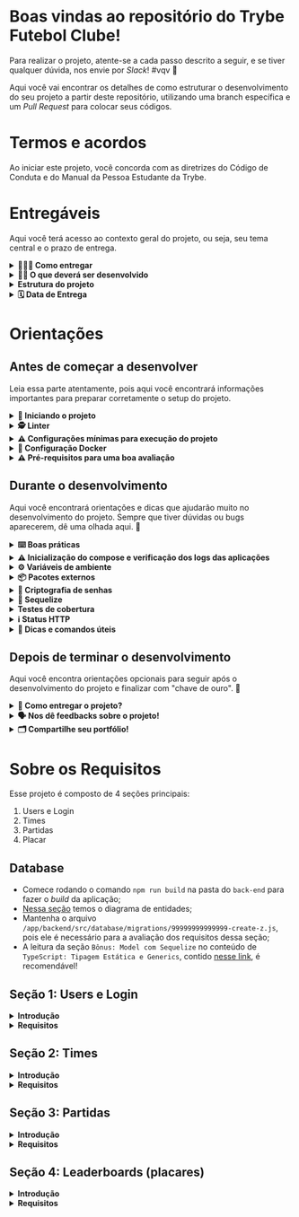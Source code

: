 # Boas vindas ao repositório do Trybe Futebol Clube!

Para realizar o projeto, atente-se a cada passo descrito a seguir, e se tiver qualquer dúvida, nos envie por _Slack_! #vqv 🚀

Aqui você vai encontrar os detalhes de como estruturar o desenvolvimento do seu projeto a partir deste repositório, utilizando uma branch específica e um _Pull Request_ para colocar seus códigos.

# Termos e acordos

Ao iniciar este projeto, você concorda com as diretrizes do Código de Conduta e do Manual da Pessoa Estudante da Trybe.

# Entregáveis

Aqui você terá acesso ao contexto geral do projeto, ou seja, seu tema central e o prazo de entrega.

<details>
  <summary><strong>🤷🏽‍♀️ Como entregar</strong></summary><br />

  Para entregar o seu projeto você deverá criar um *Pull Request* neste repositório.

  Lembre-se que você pode consultar nosso conteúdo sobre [Git & GitHub](https://app.betrybe.com/course/4d67f5b4-34a6-489f-a205-b6c7dc50fc16/) e nosso [Blog - Git & GitHub](https://blog.betrybe.com/tecnologia/git-e-github/) sempre que precisar!
</details>

<details>
<summary><strong>👨‍💻 O que deverá ser desenvolvido</strong></summary><br />

  ![Exemplo app front](assets/front-example.png)

  O `TFC` é um site informativo sobre partidas e classificações de futebol! ⚽️

  No time de desenvolvimento do `TFC`, seu *squad* ficou responsável por desenvolver uma API (utilizando o método `TDD`) e também integrar *- através do docker-compose -* as aplicações para que elas funcionem consumindo um banco de dados.

  Nesse projeto, você vai construir **um back-end dockerizado utilizando modelagem de dados através do Sequelize**. Seu desenvolvimento deve **respeitar regras de negócio** providas no projeto e **sua API deve ser capaz de ser consumida por um front-end já provido nesse projeto**.

  Para adicionar uma partida é necessário ter um _token_, portanto a pessoa deverá estar logada para fazer as alterações. Teremos um relacionamento entre as tabelas `teams` e `matches` para fazer as atualizações das partidas.

  O seu back-end deverá implementar regras de negócio para popular adequadamente a tabela disponível no front-end que será exibida para a pessoa usuária do sistema.

</details>

<details>
<summary><strong> Estrutura do projeto</strong></summary><br />

O projeto é composto de 4 entidades importantes para sua estrutura:

1️⃣ **Banco de dados:**
  - Será um container docker MySQL já configurado no docker-compose através de um serviço definido como `db`.
  - Tem o papel de fornecer dados para o serviço de _backend_.
  - Durante a execução dos testes sempre vai ser acessado pelo `sequelize` e via porta `3002` do `localhost`;
  - Você também pode conectar a um Cliente MySQL (Workbench, Beekeeper, DBeaver e etc), colocando as credenciais configuradas no docker-compose no serviço `db`.

2️⃣ **Back-end:**
 - Será o ambiente que você realizará a maior parte das implementações exigidas.
 - Deve rodar na porta `3001`, pois o front-end faz requisições para ele nessa porta por padrão;
 - Sua aplicação deve ser inicializada a partir do arquivo `app/backend/src/server.ts`;
 - Garanta que o `express` é executado e a aplicação ouve a porta que vem das variáveis de ambiente;
 - Todas as dependências extras (tal como `joi`, `boom`, `express-async-errors`...) devem ser listadas em `app/backend/packages.npm`.

3️⃣ **Front-end:**
  - O front já está concluído, não é necessário realizar modificações no mesmo. A única exceção será seu Dockerfile que precisará ser configurado.
  - Todos os testes a partir do requisito de login usam o `puppeteer` para simular uma pessoa acessando o site `http://localhost:3000/`;
  - O front se comunica com serviço de back-end pela url `http://localhost:3001` através dos endpoints que você deve construir nos requisitos.
  - Recomendamos que sempre que implementar um requisito no back-end acesse a página no front-end que consome a implementação para validar se está funcionando como esperado.

4️⃣ **Docker:**
  - O `docker-compose` tem a responsabilidade de unir todos os serviços conteinerizados (backend, frontend e db) e subir o projeto completo com o comando `npm run compose:up` ou `npm run compose:up:dev`;
  - Você **deve** configurar as `Dockerfiles` corretamente nas raízes do `front-end` e `back-end`, para conseguir inicializar a aplicação;

</details>

<details>
  <summary><strong> 🗓 Data de Entrega</strong></summary><br />

  * Projeto individual;
  * Serão `X` dias de projeto;
  * Data de entrega para avaliação final do projeto: `XX/XX/XXXX 14:00`.

</details>

# Orientações

## Antes de começar a desenvolver
Leia essa parte atentamente, pois aqui você encontrará informações importantes para preparar corretamente o setup do projeto.

<details>
<summary><strong> 🔰 Iniciando o projeto</strong></summary><br />

  1. Clone o repositório `Usar link SSH`

- Entre na pasta do repositório que você acabou de clonar:
	* `cd pasta-do-repositório`

  2. Instale as dependências [**Caso existam**]
	*`npm install`

  3. Crie uma branch a partir da branch `main`
 - Verifique se você está na branch `main`
	* Exemplo: `git branch`
- Se não estiver, mude para a branch `main`
	* Exemplo: `git checkout main`
- Agora crie uma branch à qual você vai submeter os `commits` do seu projeto

- Você deve criar uma branch no seguinte formato: `nome-de-usuario-nome-do-projeto`
	* Exemplo: `git checkout -b maria-sd-0x-trybe-futebol-clube`

  4. Adicione as mudanças ao _stage_ do Git e faça um `commit`
- Verifique que as mudanças ainda não estão no _stage_
	* Exemplo: `git status` (deve aparecer listada a pasta _maria_ em vermelho)
- Adicione o novo arquivo ao _stage_ do Git
        * Exemplo:
          * `git add .` (adicionando todas as mudanças - _que estavam em vermelho_ - ao stage do Git)
          * `git status` (deve aparecer listado o arquivo _maria/README.md_ em verde)
- Faça o `commit` inicial
	* Exemplo:
          * `git commit -m 'iniciando o projeto x'` (fazendo o primeiro commit)
          * `git status` (deve aparecer uma mensagem tipo _nothing to commit_ )

  5. Adicione a sua branch com o novo `commit` ao repositório remoto
- Usando o exemplo anterior: `git push -u origin joaozinho-sd-0x-trybe-futebol-clube`

  6. Crie um novo `Pull Request` _(PR)_
- Vá até a página de _Pull Requests_ do [repositório no GitHub](https://github.com/tryber/sd-0x-project-[nome-do-projeto]/pulls)
- Clique no botão verde _"New pull request"_
- Clique na caixa de seleção _"Compare"_ e escolha a sua branch **com atenção**
- Clique no botão verde _"Create pull request"_
- Adicione uma descrição para o _Pull Request_ e clique no botão verde _"Create pull request"_
- Volte até a [página de _Pull Requests_ do repositório](https://github.com/tryber/sd-0x-project-[nome-do-projeto]/pulls) e confira que o seu _Pull Request_ está criado

</details>

<details>
<summary><strong>🕵️ Linter</strong></summary><br />

Para garantir a qualidade do código, usaremos o [ESLint](https://eslint.org/) para fazer a sua análise estática.

Este projeto já vem com as dependências relacionadas ao _linter_ configuradas nos arquivos `package.json` nos seguintes caminhos:

- `sd-0x-trybe-futebol-clube/app/backend/package.json`

Para rodar o `ESLint` em um projeto, basta executar o comando `npm install` dentro do projeto e depois `npm run lint`. Se a análise do `ESLint` encontrar problemas no seu código, tais problemas serão mostrados no seu terminal. Se não houver problema no seu código, nada será impresso no seu terminal.

Você também pode instalar o plugin do `ESLint` no `VSCode`: bastar ir em extensions e baixar o [plugin `ESLint`](https://marketplace.visualstudio.com/items?itemName=dbaeumer.vscode-eslint).

⚠️**Atenção:** Pull Requests com issues de linter não serão avaliadas. Atente-se para resolvê-las antes de finalizar o desenvolvimento.

</details>



<details>
<summary><strong> ⚠️ Configurações mínimas para execução do projeto</strong></summary><br />

Na sua máquina você deve ter:

 - Sistema Operacional Distribuição Unix
 - Node versão 16
 - Docker
 - Docker-compose versão >=1.29.2

➡️ O `node` deve ter versão igual ou superior à `16.15.0 LTS`:
	- Para instalar o nvm, [acesse esse link](https://github.com/nvm-sh/nvm#installing-and-updating);
	- Rode os comandos abaixo para instalar a versão correta de `node` e usá-la:
		- `nvm install 16 --lts`
		- `nvm use 16`
		- `nvm alias default 16`

➡️ O`docker-compose` deve ter versão igual ou superior à`ˆ1.29.2`:
	* Use esse [link de referência para realizar a instalação corretamente no ubuntu](https://app.betrybe.com/course/back-end/docker/orquestrando-containers-com-docker-compose/6e8afaef-566a-47f2-9246-d3700db7a56a/conteudo/0006a231-1a10-48a2-ac82-9e03e205a231/instalacao/abe40727-6310-4ad8-bde6-fd1e919dadc0?use_case=side_bar);
	* Acesse o [link da documentação oficial com passos para desinstalar] (https://docs.docker.com/compose/install/#uninstallation) caso necessário.

</details>

<details>
<summary><strong>🐳 Configuração Docker</strong></summary><br />

  ### Docker e Docker-compose

  ⚠ O seu docker-compose precisa estar na versão 1.29 ou superior.  ⚠
[Veja aqui a documentação para atualizar o docker-compose.](https://docs.docker.com/compose/install/)

⚠️ **Crie os arquivos dockerfile:**

  - As pastas `frontend/` e `backend/` devem possuir um arquivo `Dockerfile` cada, configurados corretamente para a aplicação começar a rodar. Sem essa etapa concluída o _docker-compose_ não irá funcionar.

⚠️ **Atenção:**

- Seu projeto vai conter um arquivo `docker-compose.yml` que será utilizado pelo avaliador para realizar o _build_ da aplicação, você **não** deve alterá-lo ou excluí-lo.
- O arquivo `docker-compose.yml` também pode ser utilizado para executar a aplicação na sua máquina local, para isso é necessário executar o comando `npm run compose:up` na raiz do projeto.
- Recomendamos que enquanto desenvolve o projeto prefira o usar o comando `npm run compose:up:dev` pois, diferente do comando anterior, este comando está configurado para compartilhar volumes com o _docker_ e também utiliza o _script_ que realiza o _live-reload_ ao fazer modificações no _back-end_. Somente quando instalar uma nova depêndencia ou alterar algum arquivo na raiz do backend, você deverá realizar o re-build do seu compose, pois o volume está mapeando somente alterações dentro da pasta `src` Você pode verificar essas configurações explorando o arquivo `docker-compose.dev.yml` e comparar com `docker-compose.yml`


>  👀 **De olho na dica:**
> Lembre-se, você pode revisitar os conteúdos sobre Docker:
> - [Dockerfile](https://app.betrybe.com/course/back-end/docker/manipulacao-e-criacao-de-imagens-no-docker/e92d2393-3508-43ab-8a67-2b2516d25864) (Seção Dockerfile - Comandos Básicos)
> - [docker-compose](https://app.betrybe.com/course/back-end/docker/orquestrando-containers-com-docker-compose/6e8afaef-566a-47f2-9246-d3700db7a56a) (Seção Compose File - Parte I)
> - [Manipulação e Criação de Imagens no Docker](https://app.betrybe.com/course/back-end/docker/manipulacao-e-criacao-de-imagens-no-docker/e92d2393-3508-43ab-8a67-2b2516d25864)
</details>

<details>
  <summary><strong>⚠️ Pré-requisitos para uma boa avaliação</strong></summary><br />



 ▶️ **Premissas gerais:**

Considere que para TODOS OS REQUISITOS, EXCETO os de testes de cobertura:
 - Dentro do container `app_backend`, o avaliador irá verificar:
    - **Que é possível rodar o `tsc` ("TypeScript Compiler") sem erros**, através do script `npm run build`, da própria aplicação back-end;
      - **Que o `tsc` deve gerar um arquivo `./build/database/config/database.js`** dentro do container `app_backend`;
      - Considere a leitura da seção `Bônus: Model com Sequelize` no conteúdo de *TypeScript*: `Tipagem Estática e Generics` [nesse link](https://app.betrybe.com/course/back-end/typescript/tipagem-estatica-e-generics/68eccf60-a982-4455-837d-da31e8726be5).
    - **Que é possível restaurar e popular o banco de dados** utilizando o `sequelize-cli`, a partir do arquivo de configuração `./build/database/config/database.js`, utilizando o script `npm run db:reset`, da própria aplicação back-end.
      - ⚠️ Note:
        -  Os seeds já foram providos em `./app/backend/src/database/seeders`, **porém, precisam ser renomeados** *(remoção do underline (`_`), do final do arquivo)* para que possam ser reconhecidos pelo `sequelize-cli`, a medida que as respectivas `migrations` forem criadas;
        - Existe uma `migration` com nome `./app/backend/src/database/migrations/99999999999999-create-z.js` responsável por indicar que o banco foi criado corretamente e está funcionando. **Não apague ou renomeie essa migration**;

⚠️ Configurar o `Dockerfile`, do _front-end_ e _back-end_, **não** será suficientes para que a aplicação execute corretamente. Também será necessário criar as _migrations_ e descomentar o underscore (`_`) nas _seeders_, para que seu projeto seja executável via Docker.

⚠️ **A partir do 3º requisito**, a aplicação de front-end deve estar **rodando em um container**, de forma que a mesma tentará consumir sua aplicação back-end (**que deve estar saudável**, considerando os pontos anteriores).

⚠️ Para que esse projeto seja avaliado corretamente, **sua aplicação deve ter um funcionamento mínimo**. Isso porque o avaliador **vai executar um teste de usabilidade E2E** (End-to-end, ou Ponto a ponto).

> Leia mais sobre esse tipo de teste [nesse link](https://app.betrybe.com/course/real-life-engineer/e2e_tests_puppeteer)*, acompanhado de validações adicionais *(Compilação do TypeScript e inicialização do Sequelize)* que podem ser acompanhados pelo uso do script `npm run test:debug`;

</details>

## Durante o desenvolvimento

Aqui você encontrará orientações e dicas que ajudarão muito no desenvolvimento do projeto. Sempre que tiver dúvidas ou bugs aparecerem, dê uma olhada aqui. 👀

<details>
<summary><strong> ⌨️ Boas práticas </strong></summary><br/>

* Versione seu projeto

  * Faça `commits` das alterações que você fizer no código regularmente;

  * Lembre-se de sempre após um (ou alguns) `commits` atualizar o repositório remoto.

  * Os comandos que você utilizará com mais frequência são:
    1. `git status` _(para verificar o que está em vermelho - fora do stage - e o que está em verde - no stage)_;
    2. `git add` _(para adicionar arquivos ao stage do Git)_;
    3. `git commit` _(para criar um commit com os arquivos que estão no stage do Git)_;
    4. `git push -u nome-da-branch` _(para enviar o commit para o repositório remoto na primeira vez que fizer o `push` de uma nova branch)_;
    5. `git push` _(para enviar o commit para o repositório remoto após o passo anterior)_.

</details>

<details>
<summary><strong> ⚠️ Inicialização do compose e verificação dos logs das aplicações </strong></summary><br />

- Considerando o uso do parâmetro `healthcheck` em cada container do seu `docker-compose.yml`, a inicialização dos containers deve aguardar o comando de status de saúde (o que valida se aquele container está operacional ou não):
  - No container `db`, representado por um comando `ping` no banco de dados;
  - No back-end, representado por um comando `lsof`, que vai procurar aplicações ativas na porta definida (por padrão, no caso `3001`);
  - No front-end, representado por um comando `lsof`, que vai procurar aplicações ativas na porta definida (por padrão, no caso `3000`).

- Caso os containers respeitem as premissas anteriores, os mesmos devem ser criados sem maiores problemas:

![Criação dos containers concluída com sucesso!](assets/compose-status-01.png)

- Em caso de algum problema (no back-end, por exemplo), você deve se deparar com alguma mensagem do tipo:

![Erro no status de saúde do container do back-end](assets/compose-status-03.png)

> ⚠️ Lembre-se, não cabe ao avaliador de usabilidade dizer qual é o problema específico na sua aplicação, **portanto, cabe aqui investigar o problema**, sempre considerando as premissas anteriores.
- Nesse caso, a partir da pasta `./app` (onde está seu *docker-compose*), é possível rodar o comando `docker-compose logs` (Para ver todos os status) ou `docker-compose logs <nome-do-seu-serviço>` (Para mostrar somente o de um escopo específico).
  - ⚠️ é indicado remover o parâmetro `restart: 'always'` do seu serviço, para que o mesmo não polua seus logs;
  - No nosso contexto, rodando o comando `docker-compose logs backend`:

![docker-compose logs backend](assets/compose-status-04.png)

> Aqui não houve problema com o `tsc`, porém a senha para acesso ao banco pelo sequelize estava errada.

 #### ⚠️ **Inicie seu `docker-compose` antes de testar localmente!** ⚠️

  Os testes vão utilizar a sua aplicação do compose para fazer as validações, portanto **é essencial que ela esteja funcionando corretamente** para que os testes passem!

  - Para isso, garanta que as aplicações, tanto do back, quanto do front-end, possuem arquivos `Dockerfile` válidos;
  - Utilize os scripts de apoio `npm run compose:up` / `npm run compose:down`, para facilitar a execução do seu *compose*.

</details>

<details id='Variaveis-de-ambiente'>
<summary><strong> ⚙️ Variáveis de ambiente </strong></summary><br />

  **No diretório `app/backend/` renomeie o arquivo `.env.example` para `.env` e configure os valores de acordo com o cenário do seu ambiente (credenciais de banco de dados, secrets desejadas e etc)**. Isso vai permitir que você inicialize a aplicação fora do _container_ e ela se conecte com seu banco local caso deseje.
 > `./app/backend/.env.example`
  ```txt
  JWT_SECRET=jwt_secret
  APP_PORT=3001
  DB_USER=seu_user
  DB_PASS=sua_senha
  DB_HOST=localhost
  DB_PORT=3306
  ```

  **⚠️ Variáveis de ambiente além das especificadas acima não são suportadas, pois não são esperadas pelo avaliador do projeto. ⚠️**

  **⚠️ Não defina variável de ambiente para o nome do banco, o mesmo deve se manter com o nome `TRYBE_FUTEBOL_CLUBE`. ⚠️**

</details>

<details>
<summary><strong> 📦 Pacotes externos</strong></summary><br />

* ⚠️ **As alterações que você fizer no arquivo `app/backend/packages.json` serão descartadas no momento da avaliação, caso queira instalar pacotes adicionais ao back-end, utilize o arquivo `app/backend/packages.npm`, separando os pacotes por espaços ou quebras de linha.** Exemplo:

  ```text
  joi
  cors
  @types/cors
  ```

</br>

</details>

<details id='Criptografia-de-senhas'>
<summary><strong>🔐 Criptografia de senhas </strong></summary><br />

⚠️ A biblioteca utilizada para criptografar a senha no banco de dados é a `bcryptjs` [bcryptjs npm](https://www.npmjs.com/package/bcryptjs) e que já vem instalada no projeto e não deve ser alterada ou substituída. Recomendamos que explore os recursos da biblioteca na documentação para implementar no projeto ao cadastrar um usuário e ao realizar login ⚠️

</details>

<details id='sequelize'>
  <summary><strong>🎲 Sequelize</strong></summary>
  <br/>

  Para o desenvolvimento, o time de produto disponibilizou um *Diagrama de Entidade-Relacionamento (DER)* para construir a modelagem do banco de dados. Com essa imagem você já consegue saber:
  - Como nomear suas tabelas e colunas;
  - Quais são os tipos de suas colunas;
  - Relações entre tabelas.

    ![Exemplo banco de dados](assets/er-diagram.png)

  ⚠️ O `package.json` do diretório `app/backend` contém um script `db:reset` que é responsável por "dropar" o banco, recriar e executar as _migrations_ e _seeders_. Você pode executá-lo com o commando `npm run db:reset` se por algum motivo precisar recriar a base de dados;

  ⚠️ Já existem _seeders_ prontas em `app/backend/src/database/seeders`. Você também pode usá-las como referência para criar suas _migrations_ de acordo com os campos e tabelas que as _seeders_ irão popular.  Assim que criar uma _migration_ você deve renomear a _seeder_ correspondente retirando o underline (`_`) ao fim dela, assim o script `db:reset` vai usá-la nos testes e você se certificará se sua _migration_ funcionou como o esperado.

  ⚠️ Quaisquer execução referente ao sequelize-cli deve ser realizada dentro do diretório `app/backend`. Certifique-se de que antes de rodar comandos do sequelize já exista uma versão compilada do back-end (diretório `app/build`), caso contrário basta executar `npm run build` para compilar. O sequelize só funcionará corretamente se o projeto estiver compilado.

  ⚠️ **O sequelize já foi inicializado, portanto NÃO é necessário executar o `sequelize init` novamente**

</details>


<details id='testes-de-cobertura'>
  <summary><strong> Testes de cobertura </strong></summary><br/>

  A construção de testes de cobertura no back-end deve ser feita em *TypeScript*, utilizando `mocha`, `chai` e `sinon`, na pasta `app/backend/src/tests/`, conforme o exemplo em `app/backend/src/tests/change.me.test.ts` *(aqui considerando um teste de integração)*:

  ```typescript
  import * as sinon from 'sinon';
  import * as chai from 'chai';
  // @ts-ignore
  import chaiHttp = require('chai-http');

  import { app } from '../app';
  import Example from '../database/models/ExampleModel';

  import { Response } from 'superagent';

  chai.use(chaiHttp);

  const { expect } = chai;

  describe('Seu teste', () => {
    /**
     * Exemplo do uso de stubs com tipos
     */

    // let chaiHttpResponse: Response;

    // before(async () => {
    //   sinon
    //     .stub(Example, "findOne")
    //     .resolves({
    //       ...<Seu mock>
    //     } as Example);
    // });

    // after(()=>{
    //   (Example.findOne as sinon.SinonStub).restore();
    // })

    // it('...', async () => {
    //   chaiHttpResponse = await chai
    //      .request(app)
    //      ...

    //   expect(...)
    // });

    it('Seu sub-teste', () => {
      expect(false).to.be.eq(true);
    });
  });
  ```

  Os testes devem cobrir todos os arquivos contidos em `app/backend/src`, com exceção daqueles que já foram entregues com o projeto.

  Para rodar testes de cobertura no seu back-end, utilize o comando: `npm run test:coverage`.

</details>

<details>
  <summary><strong>ℹ️ Status HTTP</strong></summary><br />

  Tenha em mente que todas as "respostas" devem respeitar os [status do protocolo HTTP](https://developer.mozilla.org/pt-BR/docs/Web/HTTP/Status), com base no que o REST prega.

  Alguns exemplos:

  - Requisições que precisam de token mas não o receberam devem retornar um código de `status 401`;

  - Requisições que não seguem o formato pedido pelo servidor devem retornar um código de `status 400`;

  - Um problema inesperado no servidor deve retornar um código de `status 500`;

  - Um acesso ao criar um recurso, no nosso caso usuário ou partida, deve retornar um código de `status 201`.

  - Quando solicitado algo que não existe no banco, deve retornar um código de `status 404`.

</details>


<details>
  <summary><strong> 👀 Dicas e comandos úteis </strong></summary><br />

  - Quando um Workspace é inicializado na raiz do projeto, são apresentados alguns erros no Typescript. Para que o editor consiga sincronizar corretamente as configurações do `tsconfig.json`, é necessário iniciar um novo Workspace dentro do diretório `backend`.  Sempre que o VSCode apresentar algum erro de configuração do Typescript, certifique-se de que está usando o Workspace correto.
  - Ao rodar o comando `npm install` na pasta raiz do projeto você automaticamente estará **instalando suas aplicações (front e back)**;
  - Você pode **instalar suas aplicações (front e back)** rodando o comando `npm run install:apps` na pasta raiz do projeto;
  - Você pode rodar o avaliador **mostrando as operações que o navegador vai fazer no front-end** durante os testes E2E utilizando o comando `npm run test:browser`;
  - Você pode **debugar alguns erros do avaliador** (como por exemplo a validação do banco de dados, ou da compilação do TS), onde são *printadas* na tela algumas infos adicionais, utilizando o comando `npm run test:debug`;
  - Você pode **subir ou descer uma aplicação do compose**, utilizando `npm run` com os scripts `compose:up`, `compose:down`, ou `compose:up:dev`, `compose:down:dev`;
  - Os comando de _compose_ anteriores estão configurados para executar o _docker-compose_ com o terminal desanexado (detached mode `-d`). Caso queira acompanhar os logs de um serviço em tempo real pelo terminal, basta executar `npm run logs [nome_do_servico]` onde _nome_do_servico_ é opcional e pode receber os serviços _backend_, _frontend_ ou _db_
  - Para criação da API com TS + POO, **recomenda-se fazer ou relembrar os exercícios** do conteúdo de POO e SOLID, especificamente o do dia de `SOLID - Introdução e Princípios S, O e D`, [nesse link](https://app.betrybe.com/course/back-end/poo-solid/solid-introducao-e-principios-s-o-e-d/d63831d8-f791-447d-9227-29e3b0ad6130/exercicios/afe9bcbb-769e-4a68-9e67-9267f631f83d).

</details>

## Depois de terminar o desenvolvimento

Aqui você encontra orientações opcionais para seguir após o desenvolvimento do projeto e finalizar com "chave de ouro". 🔑

<details>
  <summary><strong>🤝 Como entregar o projeto?</strong></summary><br/>

  Para "entregar" seu projeto, siga os passos a seguir:

  - Vá até a página DO SEU Pull Request, adicione a label de "code-review" e marque seus colegas
    - No menu à direita, clique no *link* "Labels" e escolha a label code-review
    - No menu à direita, clique no *link* "Assignees" e escolha o seu usuário
    - No menu à direita, clique no *link* "Reviewers" e digite students, selecione o time tryber/students-sd-0x

 ➡️ Se ainda houver alguma dúvida sobre como entregar seu projeto, [aqui tem um video explicativo](https://vimeo.com/362189205).

⚠️**Atenção:** lembre-se de garantir que todas as _issues_ comentadas pelo Linter estão resolvidas!

</details>

<details>
  <summary><strong>🗣 Nos dê feedbacks sobre o projeto!</strong></summary><br />

Ao finalizar e submeter o projeto, não se esqueça de avaliar sua experiência preenchendo o formulário.
**Leva menos de 3 minutos!**

[FORMULÁRIO DE AVALIAÇÃO DE PROJETO](https://be-trybe.typeform.com/to/ZTeR4IbH)

⚠️**Atenção** o avaliador automático não necessariamente avalia seu projeto na ordem em que os requisitos aparecem no readme. Isso acontece para deixar o processo de avaliação mais rápido. Então, não se assuste se isso acontecer, ok?

</details>

<details>
  <summary><strong>🗂 Compartilhe seu portfólio!</strong></summary><br />

  Você sabia que o LinkedIn é a principal rede social profissional e compartilhar o seu aprendizado lá é muito importante para quem deseja construir uma carreira de sucesso? Compartilhe esse projeto no seu LinkedIn, marque o perfil da Trybe (@trybe) e mostre para a sua rede toda a sua evolução.


<br/>
</details>
</details>

# Sobre os Requisitos

Esse projeto é composto de 4 seções principais:
1. Users e Login
2. Times
3. Partidas
4. Placar

## Database
  - Comece rodando o comando `npm run build` na pasta do `back-end` para fazer o _build_ da aplicação;
  - [Nessa seção](#sequelize) temos o diagrama de entidades;
  - Mantenha o arquivo `/app/backend/src/database/migrations/99999999999999-create-z.js`, pois ele é necessário para a avaliação dos requisitos dessa seção;
  - A leitura da seção `Bônus: Model com Sequelize` no conteúdo de `TypeScript: Tipagem Estática e Generics`, contido [nesse link](https://app.betrybe.com/course/back-end/typescript/tipagem-estatica-e-generics/68eccf60-a982-4455-837d-da31e8726be5), é recomendável!

## Seção 1: Users e Login

<details>
  <summary><strong> Introdução </strong></summary>

- A rota utilizada deve ser (`/login`);

- A rota deve receber os campos `email` e `password` e esses campos devem ser validados no banco de dados:
  - O campo `email` deve receber um email válido;
  - O Campo `password` deve ter mais de 6 caracteres.

- O body da requisição deve conter o seguinte formato:
  ```json
  {
    "email": "string",
    "password": "string"
  }
  ```

</details>

<details>
  <summary><strong> Requisitos </strong></summary>

### 1 - Desenvolva em `/app/backend/src/database` nas pastas correspondentes, uma migration e um model para a tabela `users`

  - O avaliador consultará os dados da tabela `users`, verificando se ela contém os dados iniciais corretos. [Nessa seção](#sequelize) temos o diagrama de entidades;

### 2 - (`TDD`) Desenvolva testes que cubram no mínimo 5% dos arquivos back-end em `/src`, com um mínimo de 7 linhas cobertas

  **Sugestões:**
  - Baseando-se no contrato do endpoint `/login` **do próximo requisito**, inicie um teste de integração utilizando a metodologia `TDD` com a implementação do requisito seguinte;
  - Nesse primeiro momento, foque em desenvolver o que pede o requisito, progredindo gradualmente a partir disso;
  - Para tanto, utilize/altere o arquivo de referência `app/backend`/src`/tests/change.me.test.ts`;
  - Veja a seção de [Testes de cobertura](#testes-de-cobertura) para mais detalhes.

### 3 - Desenvolva o endpoint `/login` no back-end de maneira que ele permita o acesso com dados válidos no front-end

  - A rota de ser do tipo `POST`;

  - O avaliador verificará se é possível fazer o login com dados corretos e que, após o acesso, será redirecionado para a tela de jogos.

- As senhas que existem no banco de dados estão encriptadas. Veja a [seção de Criptografia de Senhas](#Criptografia-de-senhas) para mais detalhes de como comparar a senha do banco com a senha do corpo da requisição.

- Se o login foi feito com sucesso, o resultado retornado deverá ser similar ao exibido abaixo, com um status http `200`:
  ```json
  {
    "token": "eyJhbGciOiJIUzI1NiIsInR5cCI6IkpXVCJ9.eyJpZCI6MSwicm9sZSI6ImFkbWluIiwiaWF0IjoxNjU0NTI3MTg5fQ.XS_9AA82iNoiVaASi0NtJpqOQ_gHSHhxrpIdigiT-fc" // Aqui deve ser o token gerado pelo backend.
  }
  ```

### 4 - (`TDD`) Desenvolva testes que cubram no mínimo 10% dos arquivos back-end em `/src`, com um mínimo de 19 linhas cobertas

  **Sugestão:**
  - Evolua os testes de integração da sua rota `/login`, utilizando o método `TDD`, agora considerando **o contrato do próximo requisito**.

### 5 - Desenvolva o endpoint `/login` no back-end de maneira que ele não permita o acesso sem informar um email no front-end

  - O avaliador verificará se fazer o login sem um email, haverá o retorno de status _bad request_.

  - Se o login não tiver o campo "email", o resultado retornado deverá ser a mensagem abaixo, com um status http `400`:
  ```json
    { "message": "All fields must be filled" }
  ```

### 6 - (`TDD`) Desenvolva testes que cubram no mínimo 15% dos arquivos back-end em `/src`, com um mínimo de 25 linhas cobertas

  **Sugestão:**
  - Evolua os testes de integração da sua rota `/login`, utilizando o método `TDD`, agora considerando **o contrato do próximo requisito**.

### 7 - Desenvolva o endpoint `/login` no back-end de maneira que ele não permita o acesso sem informar uma senha no front-end

  - O avaliador verificará se fazer login sem senha, o retorno será status _bad request_.

  - Se o login não tiver o campo "password", o resultado retornado deverá ser conforme exibido abaixo, com um status http `400`:
  ```json
    { "message": "All fields must be filled" }
  ```


### 8 - (`TDD`) Desenvolva testes que cubram no mínimo 20% dos arquivos back-end em `/src`, com um mínimo de 35 linhas cobertas

  **Sugestão:**
  - Evolua os testes de integração da sua rota `/login`, utilizando o método `TDD`, agora considerando **o contrato do próximo requisito**.

### 9 - Desenvolva o endpoint `/login` no back-end de maneira que ele não permita o acesso com um email inválido no front-end

  - O avaliador verificará se fazer o login com um email incorreto retornará status não-autorizado.

  - Se o login tiver o "email" **inválido**, o resultado retornado será similar ao exibido abaixo, com um status http `401`:
  ```json
    { "message": "Incorrect email or password" }
  ```


### 10 - (`TDD`) Desenvolva testes que cubram no mínimo 30% dos arquivos back-end em `/src`, com um mínimo de 45 linhas cobertas

  **Sugestão:**
  - Evolua os testes de integração da sua rota `/login`, utilizando o método `TDD`, agora considerando **os contratos dos próximos dois requisitos**.

### 11 - Desenvolva o endpoint `/login` no back-end de maneira que ele não permita o acesso com uma senha inválida no front-end

  - O avaliador verificará se fazer o login com uma senha incorreta retornará status não-autorizado.

  - Se o login tiver a "senha" **inválida**, o resultado retornado deverá ser conforme exibido abaixo, com um status http `401`:
  ```json
    { "message": "Incorrect email or password" }
  ```

### 12 - Desenvolva o endpoint `/login/validate` no back-end de maneira que ele retorne os dados corretamente no front-end

  - Deve ser uma rota `GET` que receba um `header` com parâmetro `authorization`, onde ficará armazenado o token gerado no login;

  - O avaliador verificará se ao tentar bater na rota com um token válido, o mesmo retornará o tipo de usuário.

  A resposta deve ser de status `200` com um `objeto` contendo a `role` do *user*:
  ```json
    { "role": "admin" }
  ```

</details>

## Seção 2: Times

<details>
  <summary><strong> Introdução </strong></summary>

 - Os requisitos a seguir consideram o consumo da rota `/teams` para retornar os nomes dos times associados à partida na renderização do front-end

</details>

<details>
  <summary><strong> Requisitos </strong></summary>

### 13 - (`TDD`) Desenvolva testes que cubram no mínimo 45% dos arquivos back-end em `/src`, com um mínimo de 70 linhas cobertas

  **Sugestão:**
  - Crie um novo teste de integração, agora da sua rota `/teams`, utilizando o método `TDD`, considerando **os contratos dos próximos dois requisitos**. [Nessa seção](#sequelize) temos o diagrama de entidades.

### 14 - Desenvolva em `/app/backend/src/database` nas pastas correspondentes, uma migration e um model para a tabela de `teams`

  - O avaliador consultará os dados da tabela `teams`, verificando se ela contém os dados iniciais corretos. [Nessa seção](#sequelize) temos o diagrama de entidades.

### 15 - Desenvolva o endpoint `/teams` no back-end de forma que ele possa retornar todos os times corretamente

  - Deve ser uma rota `GET` com resposta com status `200` e com um `json` contendo o retorno no seguinte modelo:

```json
[
  {
    "id": 1,
    "teamName": "Avaí/Kindermann"
  },
  {
    "id": 2,
    "teamName": "Bahia"
  },
  {
    "id": 3,
    "teamName": "Botafogo"
  },
  ...
]
```

### 16 - Desenvolva o endpoint `/teams/:id` no back-end de forma que ele possa retornar dados de um time específico

  - Deve ser uma rota `GET` com resposta com status `200` e com um `json` contendo o retorno no seguinte modelo:

```json
{
	"id": 5,
	"teamName": "Cruzeiro"
}
```

### 17 - (`TDD`) Desenvolva testes que cubram no mínimo 60% dos arquivos back-end em `/src`, com um mínimo de 80 linhas cobertas

  **Sugestão:**
  - Crie um novo teste de integração, agora da sua rota `/matches`, utilizando o método `TDD`, agora considerando **os contratos dos próximos três requisitos**.

</details>

## Seção 3: Partidas

<details>
  <summary><strong> Introdução </strong></summary>

  - Para os requisitos de criação de partidas, é necessário que a rota `/matches` funcione corretamente.

</details>

<details>
  <summary><strong> Requisitos </strong></summary>

### 18 - Desenvolva em `/app/backend/src/database` nas pastas correspondentes, uma migration e um model para a tabela de `matches`

  - O avaliador consultará os dados da tabela `matches`, verificando se ela contém os dados iniciais corretos. [Nessa seção](#sequelize) temos o diagrama de entidades.

### 19 - Desenvolva o endpoint `/matches` de forma que os dados apareçam corretamente na tela de partidas no front-end.

  - A rota deve ser um `GET` e retorna uma lista de partidas;

  - Será validado que a página apresentará todos os dados de partidas sem nenhum filtro.

    Exemplo de retorno:
    ```json
    [
      {
        "id": 1,
        "homeTeam": 16,
        "homeTeamGoals": 1,
        "awayTeam": 8,
        "awayTeamGoals": 1,
        "inProgress": false,
        "teamHome": {
          "teamName": "São Paulo"
        },
        "teamAway": {
          "teamName": "Grêmio"
        }
      },
      ...
      {
        "id": 41,
        "homeTeam": 16,
        "homeTeamGoals": 2,
        "awayTeam": 9,
        "awayTeamGoals": 0,
        "inProgress": true,
        "teamHome": {
          "teamName": "São Paulo"
        },
        "teamAway": {
          "teamName": "Internacional"
        }
      }
    ]
    ```

  - **OBS:** Você deverá definir os relacionamentos para ```teamHome``` e ```teamAway``` somente na model de partidas.

### 20 - Desenvolva o endpoint `/matches` de forma que seja possível filtrar as partidas em andamento na tela de partidas do front-end

  - A rota deverá ser do tipo `GET` e retornar uma lista de partidas filtradas;

  - Será validado que, ao escolher a opção de partidas em andamento, serão filtradas todas as partidas em andamento;

  - Essa requisição deverá usar `query string` para definir o parâmetro:
    ex: `matches?inProgress=true`

  Exemplo de retorno da requisição:
  ```json
  [
    {
      "id": 41,
      "homeTeam": 16,
      "homeTeamGoals": 2,
      "awayTeam": 9,
      "awayTeamGoals": 0,
      "inProgress": true,
      "teamHome": {
        "teamName": "São Paulo"
      },
      "teamAway": {
        "teamName": "Internacional"
      }
    },
    {
      "id": 42,
      "homeTeam": 6,
      "homeTeamGoals": 1,
      "awayTeam": 1,
      "awayTeamGoals": 0,
      "inProgress": true,
      "teamHome": {
        "teamName": "Ferroviária"
      },
      "teamAway": {
        "teamName": "Avaí/Kindermann"
      }
    }
  ]
  ```

### 21 - Desenvolva o endpoint `/matches` de forma que seja possível filtrar as partidas finalizadas na tela de partidas do front-end

  - A rota deverá ser do tipo `GET` e retornar uma lista de partidas filtradas;

  - Será validado que,ao escolher a opção de partidas finalizadas, serão filtradas todas as partidas finalizadas;

  - Essa requisição deverá usar `query string` para definir o parâmetro.
    ex: `matches?inProgress=false`

  Exemplo de retorno da requisição:
  ```json
  [
    {
      "id": 1,
      "homeTeam": 16,
      "homeTeamGoals": 1,
      "awayTeam": 8,
      "awayTeamGoals": 1,
      "inProgress": false,
      "teamHome": {
        "teamName": "São Paulo"
      },
      "teamAway": {
        "teamName": "Grêmio"
      }
    },
    {
      "id": 2,
      "homeTeam": 9,
      "homeTeamGoals": 1,
      "awayTeam": 14,
      "awayTeamGoals": 1,
      "inProgress": false,
      "teamHome": {
        "teamName": "Internacional"
      },
      "teamAway": {
        "teamName": "Santos"
      }
    }
  ]
  ```

### 22 - (`Bônus`; `TDD`) Desenvolva testes que cubram no mínimo 80% dos arquivos back-end em `/src`, com um mínimo de 100 linhas cobertas

  **Sugestão:**
  - Evolua os testes de integração da sua rota `/matches`, utilizando o método `TDD`, agora considerando **o contrato dos próximos requisitos**.

### 23 - Desenvolva o endpoint `/matches` de modo que seja possível salvar uma partida com o status de inProgress como true no banco de dados

  - A rota deverá ser do tipo `POST` e retornar a partida inserida no banco de dados;

  - Será validado que é possível salvar um jogo no banco de dados e ver o jogo na página de jogos;

  - A partida só pode ser criada com token JWT validado;

  - O corpo da requisição terá o seguinte formato:
  ```json
  {
    "homeTeam": 16, // O valor deve ser o id do time
    "awayTeam": 8, // O valor deve ser o id do time
    "homeTeamGoals": 2,
    "awayTeamGoals": 2
  }
  ```

  - Caso a partida seja inserida com sucesso, deve-se retornar os dados da partida, com _status_ `201`:

  ```json
  {
    "id": 1,
    "homeTeam": 16,
    "homeTeamGoals": 2,
    "awayTeam": 8,
    "awayTeamGoals": 2,
    "inProgress": true,
  }
  ```

### 24 - Desenvolva o endpoint `/matches/:id/finish` de modo que seja possível alterar o status inProgress de uma partida para false no banco de dados

  - A rota deve ser do tipo `PATCH`;

  - Será recebido o `id` pelo parâmetro da URL;

  - Será validado que, ao finalizar uma partida, a alteração é feita no banco de dados e na página.

  - Deve-se retornar, com um status `200`, a seguinte mensagem:

  ```json
  { "message": "Finished" }
  ```

### 25 - Desenvolva o endpoint `/matches` de forma que não seja possível inserir uma partida com times iguais

  - Será validado que não é possível inserir uma partida com times iguais;

  - Não deve ser possível criar uma partida com o mesmo time, por exemplo: Barcelona x Barcelona. Caso isso ocorra, deve-se retornar, com um status `401`, a seguinte mensagem::

  ```json
  { "message": "It is not possible to create a match with two equal teams" }
  ```

### 26 - Desenvolva o endpoint `/matches` de forma que não seja possível inserir uma partida com um time que não existe na tabela teams

  - Será validado que não é possível inserir uma partida com um time que não existe na tabela teams;

  - Caso algum dos times não esteja cadastrado no banco de dados, deve-se retornar, com um status `404,` a seguinte mensagem:

  ```json
  { "message": "There is no team with such id!" }
  ```

### 27 - Desenvolva o endpoint `/matches` de forma que não seja possível inserir uma partida sem um token válido

  - Será validado que não é possível inserir uma partida com um token inválido;

  - Caso o token informado não seja válido, deve-se retornar, com um status `401`, a seguinte mensagem:

  ```json
  { "message": "Token must be a valid token" }
  ```

### 28 - Desenvolva o endpoint `/matches/:id` de forma que seja possível atualizar partidas em andamento

  - O endpoint deve ser do tipo `PATCH`;

  - Será recebido o `id` pelo parâmetro da URL;

  - Será avaliado que é possível alterar o resultado de uma partida.

  - O corpo da requisição terá o seguinte formato:
  ```json
  {
    "homeTeamGoals": 3,
    "awayTeamGoals": 1
  }
  ```
  - Será avaliado que é o endpoint responde à requisição com um status `200` e qualquer corpo.

</details>

## Seção 4: Leaderboards (placares)

<details>
  <summary><strong> Introdução </strong></summary>

  ▶️ Para construir a classificação dos times, devem ser seguidas as seguintes regras de negócios:

    - `Classificação`: Posição na classificação;
    - `Time`: Nome do time;
    - `P`: Total de Pontos;
    - `J`: Total de Jogos;
    - `V`: Total de Vitórias;
    - `E`: Total de Empates;
    - `D`: Total de Derrotas;
    - `GP`: Gols marcados a favor;
    - `GC`: Gols sofridos;
    - `SG`: Saldo total de gols;
    - `%`: Aproveitamento do time.

    <br/>

  - Todas as regras de negócio e cálculos necessários deverão ser realizados no seu back-end. A aplicação front-end apenas renderizará essas informações.

  - Para calcular o `Total de Pontos`, você deve levar em consideração que:

    - O time `vitorioso`: marcará +3 pontos;
    - O time `perdedor`: marcará 0 pontos;
    - Em caso de `empate`: ambos os times marcam +1 ponto.

  - Para o campo `Aproveitamento do time (%)`, que é a porcentagem de jogos ganhos, use a seguinte fórmula: `P/(J*3)*100`, onde:

    - `P`: Total de Pontos;
    - `J`: Total de Jogos.

    Obs.: O seu resultado deverá ser limitado a `duas casas decimais`.

  - Para calcular `Saldo de Gols` use a seguinte fórmula: `GP - GC`, onde:

    - `GP`: Gols marcados a favor;
    - `GC`: Gols sofridos.

  - O resultado deverá ser ordenado sempre de forma decrescente, levando em consideração a quantidade de pontos que o time acumulou. Em caso de empate no `Total de Pontos`, você deve levar em consideração os seguintes critérios para desempate:

  **Ordem para desempate**

  1º Total de Vitórias;
  2º Saldo de gols;
  3º Gols a favor;
  4º Gols sofridos.


  ⚠️ **Atenção:** ⚠️

  - Por padrão, as respostas de todos os seus endpoints deverão estar em inglês, mesmo que a renderização no front-end seja em português.
  - A sua tabela deverá renderizar **somente** as PARTIDAS que já foram FINALIZADAS!
**Os seguintes pontos serão avaliados:**

  ```
  - Se a lista de classificação está correta;
  - Se a regra de classificação se mantém mesmo com mudanças na classificação;
  - Se a tabela de classificação tem 10 colunas;
  - Se a tabela tem uma linha para cada time.
  ```

**Exemplo de retorno esperado:**

```json
[
  {
    "name": "Palmeiras",
    "totalPoints": 13,
    "totalGames": 5,
    "totalVictories": 4,
    "totalDraws": 1,
    "totalLosses": 0,
    "goalsFavor": 17,
    "goalsOwn": 5,
    "goalsBalance": 12,
    "efficiency": 86.67
  },
  {
    "name": "Corinthians",
    "totalPoints": 12,
    "totalGames": 5,
    "totalVictories": 4,
    "totalDraws": 0,
    "totalLosses": 1,
    "goalsFavor": 12,
    "goalsOwn": 3,
    "goalsBalance": 9,
    "efficiency": 80
  },
  {
    "name": "Santos",
    "totalPoints": 11,
    "totalGames": 5,
    "totalVictories": 3,
    "totalDraws": 2,
    "totalLosses": 0,
    "goalsFavor": 12,
    "goalsOwn": 6,
    "goalsBalance": 6,
    "efficiency": 73.33
  },
  ...
]
```

</details>

<details>
  <summary><strong> Requisitos </strong></summary>

## Leaderboard Home

### 29 - Desenvolva o endpoint `/leaderboard/home` de forma que seja possível filtrar as classificações dos times `da casa` na tela de classificação do front-end com os dados iniciais do banco de dados

  - O endpoint deverá ser do tipo `GET`;

  - Será avaliado que ao fazer a requisição ao endpoint `/leaderboard/home` serão retornados os campos e valores corretos, considerando os dados iniciais do banco de dados;

  - ⚠️ **Atenção:** Partidas que estiverem em andamento (`in_progress: true`) não devem ser consideradas.

 <details>
<summary><strong> Retorno esperado: </strong></summary> <br/>

```json
[
  {
    "name": "Santos",
    "totalPoints": 9,
    "totalGames": 3,
    "totalVictories": 3,
    "totalDraws": 0,
    "totalLosses": 0,
    "goalsFavor": 9,
    "goalsOwn": 3,
    "goalsBalance": 6,
    "efficiency": "100.00"
  },
  {
    "name": "Palmeiras",
    "totalPoints": 7,
    "totalGames": 3,
    "totalVictories": 2,
    "totalDraws": 1,
    "totalLosses": 0,
    "goalsFavor": 10,
    "goalsOwn": 5,
    "goalsBalance": 5,
    "efficiency": "77.78"
  },
  {
    "name": "Corinthians",
    "totalPoints": 6,
    "totalGames": 2,
    "totalVictories": 2,
    "totalDraws": 0,
    "totalLosses": 0,
    "goalsFavor": 6,
    "goalsOwn": 1,
    "goalsBalance": 5,
    "efficiency": "100.00"
  },
  {
    "name": "Grêmio",
    "totalPoints": 6,
    "totalGames": 2,
    "totalVictories": 2,
    "totalDraws": 0,
    "totalLosses": 0,
    "goalsFavor": 4,
    "goalsOwn": 1,
    "goalsBalance": 3,
    "efficiency": "100.00"
  },
  {
    "name": "Real Brasília",
    "totalPoints": 6,
    "totalGames": 2,
    "totalVictories": 2,
    "totalDraws": 0,
    "totalLosses": 0,
    "goalsFavor": 2,
    "goalsOwn": 0,
    "goalsBalance": 2,
    "efficiency": "100.00"
  },
  {
    "name": "São Paulo",
    "totalPoints": 4,
    "totalGames": 2,
    "totalVictories": 1,
    "totalDraws": 1,
    "totalLosses": 0,
    "goalsFavor": 4,
    "goalsOwn": 1,
    "goalsBalance": 3,
    "efficiency": "66.67"
  },
  {
    "name": "Internacional",
    "totalPoints": 4,
    "totalGames": 3,
    "totalVictories": 1,
    "totalDraws": 1,
    "totalLosses": 1,
    "goalsFavor": 4,
    "goalsOwn": 6,
    "goalsBalance": -2,
    "efficiency": "44.44"
  },
  {
    "name": "Botafogo",
    "totalPoints": 4,
    "totalGames": 3,
    "totalVictories": 1,
    "totalDraws": 1,
    "totalLosses": 1,
    "goalsFavor": 2,
    "goalsOwn": 4,
    "goalsBalance": -2,
    "efficiency": "44.44"
  },
  {
    "name": "Ferroviária",
    "totalPoints": 3,
    "totalGames": 2,
    "totalVictories": 1,
    "totalDraws": 0,
    "totalLosses": 1,
    "goalsFavor": 3,
    "goalsOwn": 2,
    "goalsBalance": 1,
    "efficiency": "50.00"
  },
  {
    "name": "Napoli-SC",
    "totalPoints": 2,
    "totalGames": 2,
    "totalVictories": 0,
    "totalDraws": 2,
    "totalLosses": 0,
    "goalsFavor": 2,
    "goalsOwn": 2,
    "goalsBalance": 0,
    "efficiency": "33.33"
  },
  {
    "name": "Cruzeiro",
    "totalPoints": 1,
    "totalGames": 2,
    "totalVictories": 0,
    "totalDraws": 1,
    "totalLosses": 1,
    "goalsFavor": 2,
    "goalsOwn": 3,
    "goalsBalance": -1,
    "efficiency": "16.67"
  },
  {
    "name": "Flamengo",
    "totalPoints": 1,
    "totalGames": 2,
    "totalVictories": 0,
    "totalDraws": 1,
    "totalLosses": 1,
    "goalsFavor": 1,
    "goalsOwn": 2,
    "goalsBalance": -1,
    "efficiency": "16.67"
  },
  {
    "name": "Minas Brasília",
    "totalPoints": 1,
    "totalGames": 3,
    "totalVictories": 0,
    "totalDraws": 1,
    "totalLosses": 2,
    "goalsFavor": 3,
    "goalsOwn": 6,
    "goalsBalance": -3,
    "efficiency": "11.11"
  },
  {
    "name": "Avaí/Kindermann",
    "totalPoints": 1,
    "totalGames": 3,
    "totalVictories": 0,
    "totalDraws": 1,
    "totalLosses": 2,
    "goalsFavor": 3,
    "goalsOwn": 7,
    "goalsBalance": -4,
    "efficiency": "11.11"
  },
  {
    "name": "São José-SP",
    "totalPoints": 0,
    "totalGames": 3,
    "totalVictories": 0,
    "totalDraws": 0,
    "totalLosses": 3,
    "goalsFavor": 2,
    "goalsOwn": 5,
    "goalsBalance": -3,
    "efficiency": "0.00"
  },
  {
    "name": "Bahia",
    "totalPoints": 0,
    "totalGames": 3,
    "totalVictories": 0,
    "totalDraws": 0,
    "totalLosses": 3,
    "goalsFavor": 0,
    "goalsOwn": 4,
    "goalsBalance": -4,
    "efficiency": "0.00"
  }
]
```
</details>

### 30 - Desenvolva o endpoint `/leaderboard/home` de forma que seja possível filtrar as classificações dos times da casa na tela de classificação do front-end, e atualizar a tabela ao inserir a partida Corinthians 2 X 1 Internacional

  - Será avaliado que após acrescentar a partida Corinthians 2 X 1 Internacional e fazer a requisição ao endpoint `/leaderboard/home`, serão retornados os campos e valores corretos.

<details>
<summary><strong> Retorno esperado: </strong></summary> <br/>

```json
[
  {
    "name": "Santos",
    "totalPoints": 9,
    "totalGames": 3,
    "totalVictories": 3,
    "totalDraws": 0,
    "totalLosses": 0,
    "goalsFavor": 9,
    "goalsOwn": 3,
    "goalsBalance": 6,
    "efficiency": "100.00"
  },
  {
    "name": "Corinthians",
    "totalPoints": 9,
    "totalGames": 3,
    "totalVictories": 3,
    "totalDraws": 0,
    "totalLosses": 0,
    "goalsFavor": 8,
    "goalsOwn": 2,
    "goalsBalance": 6,
    "efficiency": "100.00"
  },
  {
    "name": "Palmeiras",
    "totalPoints": 7,
    "totalGames": 3,
    "totalVictories": 2,
    "totalDraws": 1,
    "totalLosses": 0,
    "goalsFavor": 10,
    "goalsOwn": 5,
    "goalsBalance": 5,
    "efficiency": "77.78"
  },
  {
    "name": "Grêmio",
    "totalPoints": 6,
    "totalGames": 2,
    "totalVictories": 2,
    "totalDraws": 0,
    "totalLosses": 0,
    "goalsFavor": 4,
    "goalsOwn": 1,
    "goalsBalance": 3,
    "efficiency": "100.00"
  },
  {
    "name": "Real Brasília",
    "totalPoints": 6,
    "totalGames": 2,
    "totalVictories": 2,
    "totalDraws": 0,
    "totalLosses": 0,
    "goalsFavor": 2,
    "goalsOwn": 0,
    "goalsBalance": 2,
    "efficiency": "100.00"
  },
  {
    "name": "São Paulo",
    "totalPoints": 4,
    "totalGames": 2,
    "totalVictories": 1,
    "totalDraws": 1,
    "totalLosses": 0,
    "goalsFavor": 4,
    "goalsOwn": 1,
    "goalsBalance": 3,
    "efficiency": "66.67"
  },
  {
    "name": "Internacional",
    "totalPoints": 4,
    "totalGames": 3,
    "totalVictories": 1,
    "totalDraws": 1,
    "totalLosses": 1,
    "goalsFavor": 4,
    "goalsOwn": 6,
    "goalsBalance": -2,
    "efficiency": "44.44"
  },
  {
    "name": "Botafogo",
    "totalPoints": 4,
    "totalGames": 3,
    "totalVictories": 1,
    "totalDraws": 1,
    "totalLosses": 1,
    "goalsFavor": 2,
    "goalsOwn": 4,
    "goalsBalance": -2,
    "efficiency": "44.44"
  },
  {
    "name": "Ferroviária",
    "totalPoints": 3,
    "totalGames": 2,
    "totalVictories": 1,
    "totalDraws": 0,
    "totalLosses": 1,
    "goalsFavor": 3,
    "goalsOwn": 2,
    "goalsBalance": 1,
    "efficiency": "50.00"
  },
  {
    "name": "Napoli-SC",
    "totalPoints": 2,
    "totalGames": 2,
    "totalVictories": 0,
    "totalDraws": 2,
    "totalLosses": 0,
    "goalsFavor": 2,
    "goalsOwn": 2,
    "goalsBalance": 0,
    "efficiency": "33.33"
  },
  {
    "name": "Cruzeiro",
    "totalPoints": 1,
    "totalGames": 2,
    "totalVictories": 0,
    "totalDraws": 1,
    "totalLosses": 1,
    "goalsFavor": 2,
    "goalsOwn": 3,
    "goalsBalance": -1,
    "efficiency": "16.67"
  },
  {
    "name": "Flamengo",
    "totalPoints": 1,
    "totalGames": 2,
    "totalVictories": 0,
    "totalDraws": 1,
    "totalLosses": 1,
    "goalsFavor": 1,
    "goalsOwn": 2,
    "goalsBalance": -1,
    "efficiency": "16.67"
  },
  {
    "name": "Minas Brasília",
    "totalPoints": 1,
    "totalGames": 3,
    "totalVictories": 0,
    "totalDraws": 1,
    "totalLosses": 2,
    "goalsFavor": 3,
    "goalsOwn": 6,
    "goalsBalance": -3,
    "efficiency": "11.11"
  },
  {
    "name": "Avaí/Kindermann",
    "totalPoints": 1,
    "totalGames": 3,
    "totalVictories": 0,
    "totalDraws": 1,
    "totalLosses": 2,
    "goalsFavor": 3,
    "goalsOwn": 7,
    "goalsBalance": -4,
    "efficiency": "11.11"
  },
  {
    "name": "São José-SP",
    "totalPoints": 0,
    "totalGames": 3,
    "totalVictories": 0,
    "totalDraws": 0,
    "totalLosses": 3,
    "goalsFavor": 2,
    "goalsOwn": 5,
    "goalsBalance": -3,
    "efficiency": "0.00"
  },
  {
    "name": "Bahia",
    "totalPoints": 0,
    "totalGames": 3,
    "totalVictories": 0,
    "totalDraws": 0,
    "totalLosses": 3,
    "goalsFavor": 0,
    "goalsOwn": 4,
    "goalsBalance": -4,
    "efficiency": "0.00"
  }
]
```
</details>

## Leaderboard away

### 31 - Desenvolva o endpoint `/leaderboard/away`, de forma que seja possível filtrar as classificações dos times quando visitantes na tela de classificação do front-end, com os dados iniciais do banco de dados

  - O endpoint deverá ser do tipo `GET`;

  - Será avaliado que ao fazer a requisição ao endpoint `/leaderboard/away`, serão retornados os campos e valores corretos considerando os dados iniciais do banco de dados;

  - ⚠️ **Atenção:** Partidas que estiverem em andamento (`in_progress: true`) não devem ser consideradas.

<details>
<summary><strong> Retorno esperado: </strong></summary> <br/>

```json
[
  {
    "name": "Palmeiras",
    "totalPoints": 6,
    "totalGames": 2,
    "totalVictories": 2,
    "totalDraws": 0,
    "totalLosses": 0,
    "goalsFavor": 7,
    "goalsOwn": 0,
    "goalsBalance": 7,
    "efficiency": "100.00"
  },
  {
    "name": "Corinthians",
    "totalPoints": 6,
    "totalGames": 3,
    "totalVictories": 2,
    "totalDraws": 0,
    "totalLosses": 1,
    "goalsFavor": 6,
    "goalsOwn": 2,
    "goalsBalance": 4,
    "efficiency": "66.67"
  },
  {
    "name": "Internacional",
    "totalPoints": 6,
    "totalGames": 2,
    "totalVictories": 2,
    "totalDraws": 0,
    "totalLosses": 0,
    "goalsFavor": 3,
    "goalsOwn": 0,
    "goalsBalance": 3,
    "efficiency": "100.00"
  },
  {
    "name": "São José-SP",
    "totalPoints": 6,
    "totalGames": 2,
    "totalVictories": 2,
    "totalDraws": 0,
    "totalLosses": 0,
    "goalsFavor": 3,
    "goalsOwn": 1,
    "goalsBalance": 2,
    "efficiency": "100.00"
  },
  {
    "name": "São Paulo",
    "totalPoints": 4,
    "totalGames": 3,
    "totalVictories": 1,
    "totalDraws": 1,
    "totalLosses": 1,
    "goalsFavor": 5,
    "goalsOwn": 5,
    "goalsBalance": 0,
    "efficiency": "44.44"
  },
  {
    "name": "Ferroviária",
    "totalPoints": 4,
    "totalGames": 3,
    "totalVictories": 1,
    "totalDraws": 1,
    "totalLosses": 1,
    "goalsFavor": 4,
    "goalsOwn": 5,
    "goalsBalance": -1,
    "efficiency": "44.44"
  },
  {
    "name": "Real Brasília",
    "totalPoints": 4,
    "totalGames": 3,
    "totalVictories": 1,
    "totalDraws": 1,
    "totalLosses": 1,
    "goalsFavor": 3,
    "goalsOwn": 4,
    "goalsBalance": -1,
    "efficiency": "44.44"
  },
  {
    "name": "Grêmio",
    "totalPoints": 4,
    "totalGames": 3,
    "totalVictories": 1,
    "totalDraws": 1,
    "totalLosses": 1,
    "goalsFavor": 5,
    "goalsOwn": 7,
    "goalsBalance": -2,
    "efficiency": "44.44"
  },
  {
    "name": "Flamengo",
    "totalPoints": 4,
    "totalGames": 3,
    "totalVictories": 1,
    "totalDraws": 1,
    "totalLosses": 1,
    "goalsFavor": 1,
    "goalsOwn": 3,
    "goalsBalance": -2,
    "efficiency": "44.44"
  },
  {
    "name": "Avaí/Kindermann",
    "totalPoints": 3,
    "totalGames": 2,
    "totalVictories": 1,
    "totalDraws": 0,
    "totalLosses": 1,
    "goalsFavor": 1,
    "goalsOwn": 1,
    "goalsBalance": 0,
    "efficiency": "50.00"
  },
  {
    "name": "Cruzeiro",
    "totalPoints": 3,
    "totalGames": 3,
    "totalVictories": 1,
    "totalDraws": 0,
    "totalLosses": 2,
    "goalsFavor": 6,
    "goalsOwn": 7,
    "goalsBalance": -1,
    "efficiency": "33.33"
  },
  {
    "name": "Santos",
    "totalPoints": 2,
    "totalGames": 2,
    "totalVictories": 0,
    "totalDraws": 2,
    "totalLosses": 0,
    "goalsFavor": 3,
    "goalsOwn": 3,
    "goalsBalance": 0,
    "efficiency": "33.33"
  },
  {
    "name": "Bahia",
    "totalPoints": 2,
    "totalGames": 2,
    "totalVictories": 0,
    "totalDraws": 2,
    "totalLosses": 0,
    "goalsFavor": 2,
    "goalsOwn": 2,
    "goalsBalance": 0,
    "efficiency": "33.33"
  },
  {
    "name": "Minas Brasília",
    "totalPoints": 1,
    "totalGames": 2,
    "totalVictories": 0,
    "totalDraws": 1,
    "totalLosses": 1,
    "goalsFavor": 1,
    "goalsOwn": 3,
    "goalsBalance": -2,
    "efficiency": "16.67"
  },
  {
    "name": "Botafogo",
    "totalPoints": 0,
    "totalGames": 2,
    "totalVictories": 0,
    "totalDraws": 0,
    "totalLosses": 2,
    "goalsFavor": 1,
    "goalsOwn": 4,
    "goalsBalance": -3,
    "efficiency": "0.00"
  },
  {
    "name": "Napoli-SC",
    "totalPoints": 0,
    "totalGames": 3,
    "totalVictories": 0,
    "totalDraws": 0,
    "totalLosses": 3,
    "goalsFavor": 1,
    "goalsOwn": 10,
    "goalsBalance": -9,
    "efficiency": "0.00"
  }
]
```
</details>

### 32 - Desenvolva o endpoint `/leaderboard/away` de forma que seja possível filtrar as classificações dos times quando visitantes na tela de classificação do front-end e atualizar a tabela ao inserir a partida Corinthians 2 X 1 Internacional

  - Será avaliado que após acrescentar a partida Corinthians 2 X 1 Internacional e fazer a requisição ao endpoint `/leaderboard/away`, serão retornados os campos e valores corretos.

<details>
<summary><strong> Retorno esperado: </strong></summary> <br/>

```json
[
  {
    "name": "Palmeiras",
    "totalPoints": 6,
    "totalGames": 2,
    "totalVictories": 2,
    "totalDraws": 0,
    "totalLosses": 0,
    "goalsFavor": 7,
    "goalsOwn": 0,
    "goalsBalance": 7,
    "efficiency": "100.00"
  },
  {
    "name": "Corinthians",
    "totalPoints": 6,
    "totalGames": 3,
    "totalVictories": 2,
    "totalDraws": 0,
    "totalLosses": 1,
    "goalsFavor": 6,
    "goalsOwn": 2,
    "goalsBalance": 4,
    "efficiency": "66.67"
  },
  {
    "name": "Internacional",
    "totalPoints": 6,
    "totalGames": 3,
    "totalVictories": 2,
    "totalDraws": 0,
    "totalLosses": 1,
    "goalsFavor": 4,
    "goalsOwn": 2,
    "goalsBalance": 2,
    "efficiency": "66.67"
  },
  {
    "name": "São José-SP",
    "totalPoints": 6,
    "totalGames": 2,
    "totalVictories": 2,
    "totalDraws": 0,
    "totalLosses": 0,
    "goalsFavor": 3,
    "goalsOwn": 1,
    "goalsBalance": 2,
    "efficiency": "100.00"
  },
  {
    "name": "São Paulo",
    "totalPoints": 4,
    "totalGames": 3,
    "totalVictories": 1,
    "totalDraws": 1,
    "totalLosses": 1,
    "goalsFavor": 5,
    "goalsOwn": 5,
    "goalsBalance": 0,
    "efficiency": "44.44"
  },
  {
    "name": "Ferroviária",
    "totalPoints": 4,
    "totalGames": 3,
    "totalVictories": 1,
    "totalDraws": 1,
    "totalLosses": 1,
    "goalsFavor": 4,
    "goalsOwn": 5,
    "goalsBalance": -1,
    "efficiency": "44.44"
  },
  {
    "name": "Real Brasília",
    "totalPoints": 4,
    "totalGames": 3,
    "totalVictories": 1,
    "totalDraws": 1,
    "totalLosses": 1,
    "goalsFavor": 3,
    "goalsOwn": 4,
    "goalsBalance": -1,
    "efficiency": "44.44"
  },
  {
    "name": "Grêmio",
    "totalPoints": 4,
    "totalGames": 3,
    "totalVictories": 1,
    "totalDraws": 1,
    "totalLosses": 1,
    "goalsFavor": 5,
    "goalsOwn": 7,
    "goalsBalance": -2,
    "efficiency": "44.44"
  },
  {
    "name": "Flamengo",
    "totalPoints": 4,
    "totalGames": 3,
    "totalVictories": 1,
    "totalDraws": 1,
    "totalLosses": 1,
    "goalsFavor": 1,
    "goalsOwn": 3,
    "goalsBalance": -2,
    "efficiency": "44.44"
  },
  {
    "name": "Avaí/Kindermann",
    "totalPoints": 3,
    "totalGames": 2,
    "totalVictories": 1,
    "totalDraws": 0,
    "totalLosses": 1,
    "goalsFavor": 1,
    "goalsOwn": 1,
    "goalsBalance": 0,
    "efficiency": "50.00"
  },
  {
    "name": "Cruzeiro",
    "totalPoints": 3,
    "totalGames": 3,
    "totalVictories": 1,
    "totalDraws": 0,
    "totalLosses": 2,
    "goalsFavor": 6,
    "goalsOwn": 7,
    "goalsBalance": -1,
    "efficiency": "33.33"
  },
  {
    "name": "Santos",
    "totalPoints": 2,
    "totalGames": 2,
    "totalVictories": 0,
    "totalDraws": 2,
    "totalLosses": 0,
    "goalsFavor": 3,
    "goalsOwn": 3,
    "goalsBalance": 0,
    "efficiency": "33.33"
  },
  {
    "name": "Bahia",
    "totalPoints": 2,
    "totalGames": 2,
    "totalVictories": 0,
    "totalDraws": 2,
    "totalLosses": 0,
    "goalsFavor": 2,
    "goalsOwn": 2,
    "goalsBalance": 0,
    "efficiency": "33.33"
  },
  {
    "name": "Minas Brasília",
    "totalPoints": 1,
    "totalGames": 2,
    "totalVictories": 0,
    "totalDraws": 1,
    "totalLosses": 1,
    "goalsFavor": 1,
    "goalsOwn": 3,
    "goalsBalance": -2,
    "efficiency": "16.67"
  },
  {
    "name": "Botafogo",
    "totalPoints": 0,
    "totalGames": 2,
    "totalVictories": 0,
    "totalDraws": 0,
    "totalLosses": 2,
    "goalsFavor": 1,
    "goalsOwn": 4,
    "goalsBalance": -3,
    "efficiency": "0.00"
  },
  {
    "name": "Napoli-SC",
    "totalPoints": 0,
    "totalGames": 3,
    "totalVictories": 0,
    "totalDraws": 0,
    "totalLosses": 3,
    "goalsFavor": 1,
    "goalsOwn": 10,
    "goalsBalance": -9,
    "efficiency": "0.00"
  }
]
```
</details>

## Leaderboard

  - Esse endpoint vai alimentar uma tabela idêntica ao exemplo abaixo no front-end:

    | Classificação | Time        | P   | J   | V   | E   | D   | GP  | GC  | SG  | %    |
    | ------------- | ----------- | --- | --- | --- | --- | --- | --- | --- | --- | ---- |
    | 1             | Corinthians | 38  | 15  | 12  | 2   | 1   | 44  | 13  | 31  | 84.4 |


### 33 - Desenvolva o endpoint `/leaderboard` de forma que seja possível filtrar a classificação geral dos times na tela de classificação do front-end com os dados iniciais do banco de dados

  - O endpoint deverá ser do tipo `GET`;

  - Será avaliado que ao fazer a requisição ao endpoint `/leaderboard`, serão retornados os campos e valores corretos considerando os dados iniciais do banco de dados.

<details>
<summary><strong> Retorno esperado: </strong></summary> <br/>

```js
 [
  {
    name: 'Palmeiras',
    totalPoints: '13',
    totalGames: '5',
    totalVictories: '4',
    totalDraws: '1',
    totalLosses: '0',
    goalsFavor: '17',
    goalsOwn: '5',
    goalsBalance: '12',
    efficiency: '86.67',
  },
  {
    name: 'Corinthians',
    totalPoints: '12',
    totalGames: '5',
    totalVictories: '4',
    totalDraws: '0',
    totalLosses: '1',
    goalsFavor: '12',
    goalsOwn: '3',
    goalsBalance: '9',
    efficiency: '80',
  },
  {
    name: 'Santos',
    totalPoints: '11',
    totalGames: '5',
    totalVictories: '3',
    totalDraws: '2',
    totalLosses: '0',
    goalsFavor: '12',
    goalsOwn: '6',
    goalsBalance: '6',
    efficiency: '73.33',
  },
  {
    name: 'Grêmio',
    totalPoints: '10',
    totalGames: '5',
    totalVictories: '3',
    totalDraws: '1',
    totalLosses: '1',
    goalsFavor: '9',
    goalsOwn: '8',
    goalsBalance: '1',
    efficiency: '66.67',
  },
  {
    name: 'Internacional',
    totalPoints: '10',
    totalGames: '5',
    totalVictories: '3',
    totalDraws: '1',
    totalLosses: '1',
    goalsFavor: '7',
    goalsOwn: '6',
    goalsBalance: '1',
    efficiency: '66.67',
  },
  {
    name: 'Real Brasília',
    totalPoints: '10',
    totalGames: '5',
    totalVictories: '3',
    totalDraws: '1',
    totalLosses: '1',
    goalsFavor: '5',
    goalsOwn: '4',
    goalsBalance: '1',
    efficiency: '66.67',
  },
  {
    name: 'São Paulo',
    totalPoints: '8',
    totalGames: '5',
    totalVictories: '2',
    totalDraws: '2',
    totalLosses: '1',
    goalsFavor: '9',
    goalsOwn: '6',
    goalsBalance: '3',
    efficiency: '53.33',
  },
  {
    name: 'Ferroviária',
    totalPoints: '7',
    totalGames: '5',
    totalVictories: '2',
    totalDraws: '1',
    totalLosses: '2',
    goalsFavor: '7',
    goalsOwn: '7',
    goalsBalance: '0',
    efficiency: '46.67',
  },
  {
    name: 'São José-SP',
    totalPoints: '6',
    totalGames: '5',
    totalVictories: '2',
    totalDraws: '0',
    totalLosses: '3',
    goalsFavor: '5',
    goalsOwn: '6',
    goalsBalance: '-1',
    efficiency: '40',
  },
  {
    name: 'Flamengo',
    totalPoints: '5',
    totalGames: '5',
    totalVictories: '1',
    totalDraws: '2',
    totalLosses: '2',
    goalsFavor: '2',
    goalsOwn: '5',
    goalsBalance: '-3',
    efficiency: '33.33',
  },
  {
    name: 'Cruzeiro',
    totalPoints: '4',
    totalGames: '5',
    totalVictories: '1',
    totalDraws: '1',
    totalLosses: '3',
    goalsFavor: '8',
    goalsOwn: '10',
    goalsBalance: '-2',
    efficiency: '26.67',
  },
  {
    name: 'Avaí/Kindermann',
    totalPoints: '4',
    totalGames: '5',
    totalVictories: '1',
    totalDraws: '1',
    totalLosses: '3',
    goalsFavor: '4',
    goalsOwn: '8',
    goalsBalance: '-4',
    efficiency: '26.67',
  },
  {
    name: 'Botafogo',
    totalPoints: '4',
    totalGames: '5',
    totalVictories: '1',
    totalDraws: '1',
    totalLosses: '3',
    goalsFavor: '3',
    goalsOwn: '8',
    goalsBalance: '-5',
    efficiency: '26.67',
  },
  {
    name: 'Bahia',
    totalPoints: '2',
    totalGames: '5',
    totalVictories: '0',
    totalDraws: '2',
    totalLosses: '3',
    goalsFavor: '2',
    goalsOwn: '6',
    goalsBalance: '-4',
    efficiency: '13.33',
  },
  {
    name: 'Minas Brasília',
    totalPoints: '2',
    totalGames: '5',
    totalVictories: '0',
    totalDraws: '2',
    totalLosses: '3',
    goalsFavor: '4',
    goalsOwn: '9',
    goalsBalance: '-5',
    efficiency: '13.33',
  },
  {
    name: 'Napoli-SC',
    totalPoints: '2',
    totalGames: '5',
    totalVictories: '0',
    totalDraws: '2',
    totalLosses: '3',
    goalsFavor: '3',
    goalsOwn: '12',
    goalsBalance: '-9',
    efficiency: '13.33',
  },
];
```
</details>

### 34 - Desenvolva o endpoint /leaderboard de forma que seja possível filtrar a classificação geral dos times na tela de classificação do front-end e atualizar a tabela ao inserir a partida Flamengo 3 X 0 Napoli-SC

  - O retorno deve continuar como no [leaderboard](#leaderboards);

  - Será avaliado que após acrescentar a partida Flamengo 3 X 0 Napoli-SC e fazer a requisição ao endpoint /leaderboard, serão retornados os campos e valores corretos.

<details>
<summary><strong> Retorno esperado: </strong></summary> <br/>

```js
[
  {
    name: 'Palmeiras',
    totalPoints: '13',
    totalGames: '5',
    totalVictories: '4',
    totalDraws: '1',
    totalLosses: '0',
    goalsFavor: '17',
    goalsOwn: '5',
    goalsBalance: '12',
    efficiency: '86.67'
  },
  {
    name: 'Corinthians',
    totalPoints: '12',
    totalGames: '5',
    totalVictories: '4',
    totalDraws: '0',
    totalLosses: '1',
    goalsFavor: '12',
    goalsOwn: '3',
    goalsBalance: '9',
    efficiency: '80'
  },
  {
    name: 'Santos',
    totalPoints: '11',
    totalGames: '5',
    totalVictories: '3',
    totalDraws: '2',
    totalLosses: '0',
    goalsFavor: '12',
    goalsOwn: '6',
    goalsBalance: '6',
    efficiency: '73.33'
  },
  {
    name: 'Grêmio',
    totalPoints: '10',
    totalGames: '5',
    totalVictories: '3',
    totalDraws: '1',
    totalLosses: '1',
    goalsFavor: '9',
    goalsOwn: '8',
    goalsBalance: '1',
    efficiency: '66.67'
  },
  {
    name: 'Internacional',
    totalPoints: '10',
    totalGames: '5',
    totalVictories: '3',
    totalDraws: '1',
    totalLosses: '1',
    goalsFavor: '7',
    goalsOwn: '6',
    goalsBalance: '1',
    efficiency: '66.67'
  },
  {
    name: 'Real Brasília',
    totalPoints: '10',
    totalGames: '5',
    totalVictories: '3',
    totalDraws: '1',
    totalLosses: '1',
    goalsFavor: '5',
    goalsOwn: '4',
    goalsBalance: '1',
    efficiency: '66.67'
  },
  {
    name: 'São Paulo',
    totalPoints: '8',
    totalGames: '5',
    totalVictories: '2',
    totalDraws: '2',
    totalLosses: '1',
    goalsFavor: '9',
    goalsOwn: '6',
    goalsBalance: '3',
    efficiency: '53.33'
  },
  {
    name: 'Flamengo',
    totalPoints: '8',
    totalGames: '6',
    totalVictories: '2',
    totalDraws: '2',
    totalLosses: '2',
    goalsFavor: '5',
    goalsOwn: '5',
    goalsBalance: '0',
    efficiency: '44.44'
  },
  {
    name: 'Ferroviária',
    totalPoints: '7',
    totalGames: '5',
    totalVictories: '2',
    totalDraws: '1',
    totalLosses: '2',
    goalsFavor: '7',
    goalsOwn: '7',
    goalsBalance: '0',
    efficiency: '46.67'
  },
  {
    name: 'São José-SP',
    totalPoints: '6',
    totalGames: '5',
    totalVictories: '2',
    totalDraws: '0',
    totalLosses: '3',
    goalsFavor: '5',
    goalsOwn: '6',
    goalsBalance: '-1',
    efficiency: '40'
  },
  {
    name: 'Cruzeiro',
    totalPoints: '4',
    totalGames: '5',
    totalVictories: '1',
    totalDraws: '1',
    totalLosses: '3',
    goalsFavor: '8',
    goalsOwn: '10',
    goalsBalance: '-2',
    efficiency: '26.67'
  },
  {
    name: 'Avaí/Kindermann',
    totalPoints: '4',
    totalGames: '5',
    totalVictories: '1',
    totalDraws: '1',
    totalLosses: '3',
    goalsFavor: '4',
    goalsOwn: '8',
    goalsBalance: '-4',
    efficiency: '26.67'
  },
  {
    name: 'Botafogo',
    totalPoints: '4',
    totalGames: '5',
    totalVictories: '1',
    totalDraws: '1',
    totalLosses: '3',
    goalsFavor: '3',
    goalsOwn: '8',
    goalsBalance: '-5',
    efficiency: '26.67'
  },
  {
    name: 'Bahia',
    totalPoints: '2',
    totalGames: '5',
    totalVictories: '0',
    totalDraws: '2',
    totalLosses: '3',
    goalsFavor: '2',
    goalsOwn: '6',
    goalsBalance: '-4',
    efficiency: '13.33'
  },
  {
    name: 'Minas Brasília',
    totalPoints: '2',
    totalGames: '5',
    totalVictories: '0',
    totalDraws: '2',
    totalLosses: '3',
    goalsFavor: '4',
    goalsOwn: '9',
    goalsBalance: '-5',
    efficiency: '13.33'
  },
  {
    name: 'Napoli-SC',
    totalPoints: '2',
    totalGames: '6',
    totalVictories: '0',
    totalDraws: '2',
    totalLosses: '4',
    goalsFavor: '3',
    goalsOwn: '15',
    goalsBalance: '-12',
    efficiency: '11.11'
  }
]
```
</details>

### 35 - Desenvolva o endpoint /leaderboard de forma que seja possível filtrar a classificação geral dos times na tela de classificação do front-end e atualizar a tabela ao inserir a partida Minas Brasília 1 X 0 Ferroviária

  - O retorno deve continuar como no [leaderboard](#leaderboards);

  - Será avaliado que após acrescentar a partida Minas Brasília 1 X 0 Ferroviária e fazer a requisição ao endpoint /leaderboard, serão retornados os campos e valores corretos.

<details>
<summary><strong> Retorno esperado: </strong></summary> <br/>

```js
[
  {
    name: 'Palmeiras',
    totalPoints: '13',
    totalGames: '5',
    totalVictories: '4',
    totalDraws: '1',
    totalLosses: '0',
    goalsFavor: '17',
    goalsOwn: '5',
    goalsBalance: '12',
    efficiency: '86.67',
  },
  {
    name: 'Corinthians',
    totalPoints: '12',
    totalGames: '5',
    totalVictories: '4',
    totalDraws: '0',
    totalLosses: '1',
    goalsFavor: '12',
    goalsOwn: '3',
    goalsBalance: '9',
    efficiency: '80',
  },
  {
    name: 'Santos',
    totalPoints: '11',
    totalGames: '5',
    totalVictories: '3',
    totalDraws: '2',
    totalLosses: '0',
    goalsFavor: '12',
    goalsOwn: '6',
    goalsBalance: '6',
    efficiency: '73.33',
  },
  {
    name: 'Grêmio',
    totalPoints: '10',
    totalGames: '5',
    totalVictories: '3',
    totalDraws: '1',
    totalLosses: '1',
    goalsFavor: '9',
    goalsOwn: '8',
    goalsBalance: '1',
    efficiency: '66.67',
  },
  {
    name: 'Internacional',
    totalPoints: '10',
    totalGames: '5',
    totalVictories: '3',
    totalDraws: '1',
    totalLosses: '1',
    goalsFavor: '7',
    goalsOwn: '6',
    goalsBalance: '1',
    efficiency: '66.67',
  },
  {
    name: 'Real Brasília',
    totalPoints: '10',
    totalGames: '5',
    totalVictories: '3',
    totalDraws: '1',
    totalLosses: '1',
    goalsFavor: '5',
    goalsOwn: '4',
    goalsBalance: '1',
    efficiency: '66.67',
  },
  {
    name: 'São Paulo',
    totalPoints: '8',
    totalGames: '5',
    totalVictories: '2',
    totalDraws: '2',
    totalLosses: '1',
    goalsFavor: '9',
    goalsOwn: '6',
    goalsBalance: '3',
    efficiency: '53.33',
  },
  {
    name: 'Ferroviária',
    totalPoints: '7',
    totalGames: '6',
    totalVictories: '2',
    totalDraws: '1',
    totalLosses: '3',
    goalsFavor: '7',
    goalsOwn: '8',
    goalsBalance: '-1',
    efficiency: '38.89',
  },
  {
    name: 'São José-SP',
    totalPoints: '6',
    totalGames: '5',
    totalVictories: '2',
    totalDraws: '0',
    totalLosses: '3',
    goalsFavor: '5',
    goalsOwn: '6',
    goalsBalance: '-1',
    efficiency: '40',
  },
  {
    name: 'Flamengo',
    totalPoints: '5',
    totalGames: '5',
    totalVictories: '1',
    totalDraws: '2',
    totalLosses: '2',
    goalsFavor: '2',
    goalsOwn: '5',
    goalsBalance: '-3',
    efficiency: '33.33',
  },
  {
    name: 'Minas Brasília',
    totalPoints: '5',
    totalGames: '6',
    totalVictories: '1',
    totalDraws: '2',
    totalLosses: '3',
    goalsFavor: '5',
    goalsOwn: '9',
    goalsBalance: '-4',
    efficiency: '27.78',
  },
  {
    name: 'Cruzeiro',
    totalPoints: '4',
    totalGames: '5',
    totalVictories: '1',
    totalDraws: '1',
    totalLosses: '3',
    goalsFavor: '8',
    goalsOwn: '10',
    goalsBalance: '-2',
    efficiency: '26.67',
  },
  {
    name: 'Avaí/Kindermann',
    totalPoints: '4',
    totalGames: '5',
    totalVictories: '1',
    totalDraws: '1',
    totalLosses: '3',
    goalsFavor: '4',
    goalsOwn: '8',
    goalsBalance: '-4',
    efficiency: '26.67',
  },
  {
    name: 'Botafogo',
    totalPoints: '4',
    totalGames: '5',
    totalVictories: '1',
    totalDraws: '1',
    totalLosses: '3',
    goalsFavor: '3',
    goalsOwn: '8',
    goalsBalance: '-5',
    efficiency: '26.67',
  },
  {
    name: 'Bahia',
    totalPoints: '2',
    totalGames: '5',
    totalVictories: '0',
    totalDraws: '2',
    totalLosses: '3',
    goalsFavor: '2',
    goalsOwn: '6',
    goalsBalance: '-4',
    efficiency: '13.33',
  },
  {
    name: 'Napoli-SC',
    totalPoints: '2',
    totalGames: '5',
    totalVictories: '0',
    totalDraws: '2',
    totalLosses: '3',
    goalsFavor: '3',
    goalsOwn: '12',
    goalsBalance: '-9',
    efficiency: '13.33',
  },
]
```
</details>

</details>
